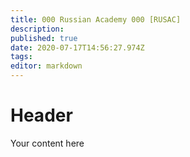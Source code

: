 ```yaml
---
title: 000 Russian Academy 000 [RUSAC]
description: 
published: true
date: 2020-07-17T14:56:27.974Z
tags: 
editor: markdown
---
```


# Header
Your content here